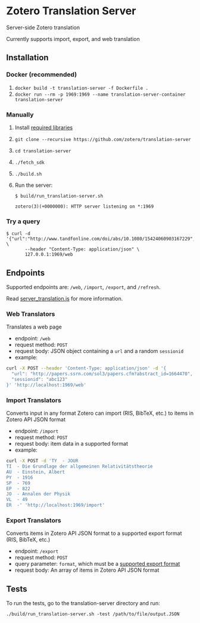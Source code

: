 # Zotero Translation Server

Server-side Zotero translation

Currently supports import, export, and web translation


## Installation

### Docker (recommended)

1. `docker build -t translation-server -f Dockerfile .`
1. `docker run --rm -p 1969:1969 --name translation-server-container translation-server`

### Manually

1. Install [required libraries](https://github.com/zotero/translation-server/blob/master/Dockerfile#L4)

1. `git clone --recursive https://github.com/zotero/translation-server`

1. `cd translation-server`

1. `./fetch_sdk`

1. `./build.sh`

1. Run the server:

   ```
   $ build/run_translation-server.sh 

   zotero(3)(+0000000): HTTP server listening on *:1969
   ```

### Try a query

   ```
   $ curl -d '{"url":"http://www.tandfonline.com/doi/abs/10.1080/15424060903167229","sessionid":"abc123"}' \
          --header "Content-Type: application/json" \
          127.0.0.1:1969/web
   ```

## Endpoints

Supported endpoints are: `/web`, `/import`, `/export`, and `/refresh`.

Read [server_translation.js](./src/server_translation.js) for more information.

### Web Translators

Translates a web page

* endpoint: `/web`
* request method: `POST`
* request body: JSON object containing a `url` and a random `sessionid`
* example:
```bash
curl -X POST --header 'Content-Type: application/json' -d '{
  "url": "http://papers.ssrn.com/sol3/papers.cfm?abstract_id=1664470",
  "sessionid": "abc123"
}' 'http://localhost:1969/web'
```

### Import Translators

Converts input in any format Zotero can import (RIS, BibTeX, etc.) to items in Zotero API JSON format

* endpoint: `/import`
* request method: `POST`
* request body: item data in a supported format
* example:
```bash
curl -X POST -d 'TY  - JOUR
TI  - Die Grundlage der allgemeinen Relativitätstheorie
AU  - Einstein, Albert
PY  - 1916
SP  - 769
EP  - 822
JO  - Annalen der Physik
VL  - 49
ER  -' 'http://localhost:1969/import'
```

### Export Translators

Converts items in Zotero API JSON format to a supported export format (RIS, BibTeX, etc.)

* endpoint: `/export`
* request method: `POST`
* query parameter: `format`, which must be a [supported export format](https://github.com/zotero/translation-server/blob/master/src/server_translation.js#L31-43)
* request body: An array of items in Zotero API JSON format

## Tests

To run the tests, go to the translation-server directory and run:
```
./build/run_translation-server.sh -test /path/to/file/output.JSON
```

